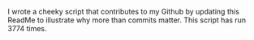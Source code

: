 I wrote a cheeky script that contributes to my Github by updating this ReadMe to illustrate why more than commits matter. This script has run 3774 times.